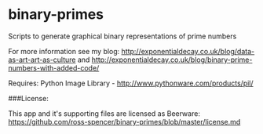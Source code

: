 binary-primes
=============

Scripts to generate graphical binary representations of prime numbers

For more information see my blog: http://exponentialdecay.co.uk/blog/data-as-art-art-as-culture 
and http://exponentialdecay.co.uk/blog/binary-prime-numbers-with-added-code/

Requires: Python Image Library - http://www.pythonware.com/products/pil/

###License: 

This app and it's supporting files are licensed as Beerware: https://github.com/ross-spencer/binary-primes/blob/master/license.md

